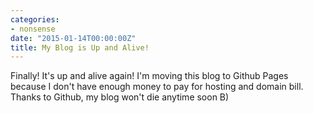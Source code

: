 ```yaml
---
categories:
- nonsense
date: "2015-01-14T00:00:00Z"
title: My Blog is Up and Alive!
---
```


Finally! It's up and alive again! I'm moving this blog to Github Pages because I don't have enough money to pay for hosting and domain bill. Thanks to Github, my blog won't die anytime soon B)
